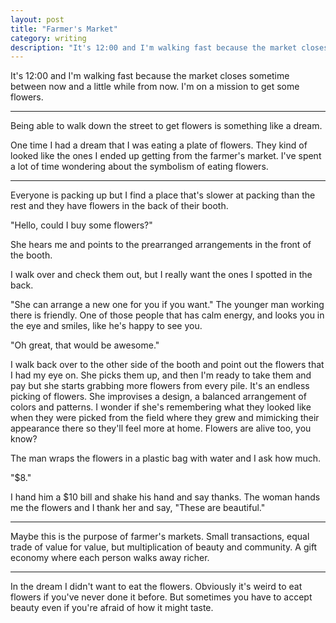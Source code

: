 ```yaml
---
layout: post
title: "Farmer's Market"
category: writing
description: "It's 12:00 and I'm walking fast because the market closes sometime between now and a little while from now. I'm on a mission to get some flowers."
---
```


It's 12:00 and I'm walking fast because the market closes sometime between now and a little while from now. I'm on a mission to get some flowers.

---

Being able to walk down the street to get flowers is something like a dream.

One time I had a dream that I was eating a plate of flowers. They kind of looked like the ones I ended up getting from the farmer's market. I've spent a lot of time wondering about the symbolism of eating flowers.

---

Everyone is packing up but I find a place that's slower at packing than the rest and they have flowers in the back of their booth.

"Hello, could I buy some flowers?"

She hears me and points to the prearranged arrangements in the front of the booth.

I walk over and check them out, but I really want the ones I spotted in the back.

"She can arrange a new one for you if you want." The younger man working there is friendly. One of those people that has calm energy, and looks you in the eye and smiles, like he's happy to see you.

"Oh great, that would be awesome."

I walk back over to the other side of the booth and point out the flowers that I had my eye on. She picks them up, and then I'm ready to take them and pay but she starts grabbing more flowers from every pile. It's an endless picking of flowers. She improvises a design, a balanced arrangement of colors and patterns. I wonder if she's remembering what they looked like when they were picked from the field where they grew and mimicking their appearance there so they'll feel more at home. Flowers are alive too, you know?

The man wraps the flowers in a plastic bag with water and I ask how much.

"$8."

I hand him a $10 bill and shake his hand and say thanks. The woman hands me the flowers and I thank her and say, "These are beautiful."

---

Maybe this is the purpose of farmer's markets. Small transactions, equal trade of value for value, but multiplication of beauty and community. A gift economy where each person walks away richer.

---

In the dream I didn't want to eat the flowers. Obviously it's weird to eat flowers if you've never done it before. But sometimes you have to accept beauty even if you're afraid of how it might taste.